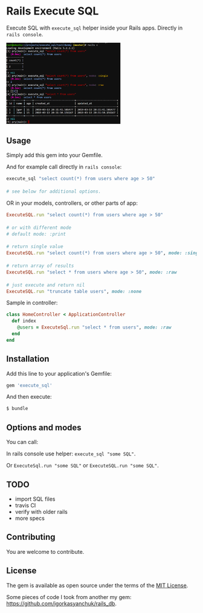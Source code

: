 # Rails Execute SQL

Execute SQL with `execute_sql` helper inside your Rails apps. Directly in `rails console`.

 <img src="https://github.com/igorkasyanchuk/execute_sql/blob/master/docs/sample_execute_sql.png?raw=true" width="60%" />

## Usage

Simply add this gem into your Gemfile.

And for example call directly in `rails console`:

```ruby
execute_sql "select count(*) from users where age > 50"

# see below for additional options.
```

OR in your models, controllers, or other parts of app:

```ruby
ExecuteSQL.run "select count(*) from users where age > 50"

# or with different mode
# default mode: :print

# return single value
ExecuteSQL.run "select count(*) from users where age > 50", mode: :single

# return array of results
ExecuteSQL.run "select * from users where age > 50", mode: :raw

# just execute and return nil
ExecuteSQL.run "truncate table users", mode: :none
```

Sample in controller:

```ruby
class HomeController < ApplicationController
  def index
    @users = ExecuteSql.run "select * from users", mode: :raw
  end
end
```

## Installation
Add this line to your application's Gemfile:

```ruby
gem 'execute_sql'
```

And then execute:
```bash
$ bundle
```

## Options and modes

You can call:

In rails console use helper: `execute_sql "some SQL"`.

Or `ExecuteSql.run "some SQL"` or `ExecuteSQL.run "some SQL"`.

## TODO

- import SQL files
- travis CI
- verify with older rails
- more specs

## Contributing

You are welcome to contribute.

## License

The gem is available as open source under the terms of the [MIT License](https://opensource.org/licenses/MIT).

Some pieces of code I took from another my gem: https://github.com/igorkasyanchuk/rails_db.
